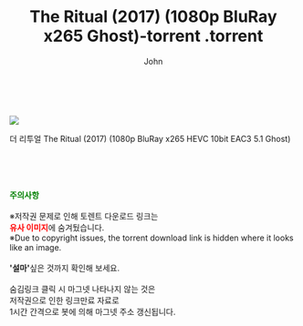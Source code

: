 ﻿---
layout: post
title:  "                   The Ritual (2017) (1080p BluRay x265 Ghost)-torrent                .torrent"
author: John
categories: [ 영화 ]
tags: [  ]
image: https://torrentrj57.com/uploadfile/full/d006861bba9005d7e6c06e5919258ba312ab868c.jpg 
description: "                   The Ritual (2017) (1080p BluRay x265 Ghost)-torrent                 torrent 정보 공유"
toc: true
toc_sticky: true
---

<br>
<p><img src="https://torrentrj57.com/uploadfile/full/d006861bba9005d7e6c06e5919258ba312ab868c.jpg"/></p>
 더 리투얼 The Ritual (2017) (1080p BluRay x265 HEVC 10bit EAC3 5.1 Ghost)  
    
<br><br><br>
<p data-ke-size="size16"><b><span style="color: green;">주의사항</span></b><br /><br />※저작권 문제로 인해 토렌트 다운로드 링크는<br /><b><span style="color: red;">유사 이미지</span></b>에 숨겨뒀습니다.<br />※Due to copyright issues, the torrent download link is hidden where it looks like an image.<br /><br /><b>'설마'</b>싶은 것까지 확인해 보세요.<br /><br />숨김링크 클릭 시 마그넷 나타나지 않는 것은<br />저작권으로 인한 링크만료 자료로<br />1시간 간격으로 봇에 의해 마그넷 주소 갱신됩니다.</p>
